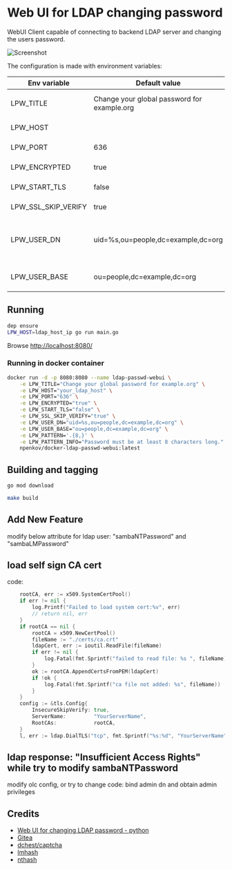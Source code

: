 # Web UI for LDAP changing password  

WebUI Client capable of connecting to backend LDAP server and changing the users password.

![Screenshot](screenshots/index.png)

The configuration is made with environment variables:

|Env variable|Default value|Description|
|------------|-------------|-----------|
|LPW_TITLE|Change your global password for example.org|Title that will appear on the page|
|LPW_HOST||LDAP Host to connect to|
|LPW_PORT|636|LDAP Port (389|636 are default LDAP/LDAPS)|
|LPW_ENCRYPTED|true|Use enrypted communication|
|LPW_START_TLS|false|Start TLS communication|
|LPW_SSL_SKIP_VERIFY|true|Skip TLS CA verification|
|LPW_USER_DN|uid=%s,ou=people,dc=example,dc=org|Filter expression to search the user for Binding|
|LPW_USER_BASE|ou=people,dc=example,dc=org|Base to use when doing the binding|

## Running

```sh
dep ensure
LPW_HOST=ldap_host_ip go run main.go
```

Browse [http://localhost:8080/](http://localhost:8080/)

### Running in docker container

```sh
docker run -d -p 8080:8080 --name ldap-passwd-webui \
    -e LPW_TITLE="Change your global password for example.org" \
    -e LPW_HOST="your_ldap_host" \
    -e LPW_PORT="636" \
    -e LPW_ENCRYPTED="true" \
    -e LPW_START_TLS="false" \
    -e LPW_SSL_SKIP_VERIFY="true" \
    -e LPW_USER_DN="uid=%s,ou=people,dc=example,dc=org" \
    -e LPW_USER_BASE="ou=people,dc=example,dc=org" \
    -e LPW_PATTERN='.{8,}' \
    -e LPW_PATTERN_INFO="Password must be at least 8 characters long." \
    npenkov/docker-ldap-passwd-webui:latest
```

## Building and tagging

```sh
go mod download
```

```sh
make build 
```
## Add New Feature
modify below attribute for ldap user:
"sambaNTPassword" and "sambaLMPassword"

## load self sign CA cert
code:
```go
	rootCA, err := x509.SystemCertPool()
	if err != nil {
		log.Printf("Failed to load system cert:%v", err)
		// return nil, err
	}
	if rootCA == nil {
		rootCA = x509.NewCertPool()
		fileName := "./certs/ca.crt"
		ldapCert, err := ioutil.ReadFile(fileName)
		if err != nil {
			log.Fatal(fmt.Sprintf("failed to read file: %s ", fileName))
		}
		ok := rootCA.AppendCertsFromPEM(ldapCert)
		if !ok {
			log.Fatal(fmt.Sprintf("ca file not added: %s", fileName))
		}
	}
	config := &tls.Config{
		InsecureSkipVerify: true,
		ServerName:         "YourServerName",
		RootCAs:            rootCA,
	}
    l, err := ldap.DialTLS("tcp", fmt.Sprintf("%s:%d", "YourServerName", 636), config)
```
##  ldap response: "Insufficient Access Rights" while try to modify sambaNTPassword
modify olc config, or try to change code: bind admin dn and obtain admin privileges
  
## Credits

 * [Web UI for changing LDAP password - python](https://github.com/jirutka/ldap-passwd-webui)
 * [Gitea](https://github.com/go-gitea/gitea)
 * [dchest/captcha](https://github.com/dchest/captcha)
 * [lmhash](https://github.com/newrelic/nri-mssql/blob/master/vendor/github.com/denisenkom/go-mssqldb/ntlm.go)
 * [nthash](https://cybersecurity.ink/posts/golang-ntlmhash)
